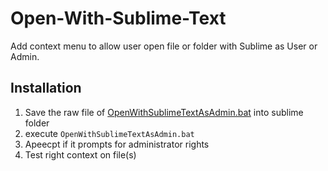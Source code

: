 # Open-With-Sublime-Text
Add context menu to allow user open file or folder with Sublime as User or Admin.

## Installation

1. Save the raw file of [OpenWithSublimeTextAsAdmin.bat](https://raw.githubusercontent.com/jcppkkk/Open-With-Sublime-Text/master/OpenWithSublimeTextAsAdmin.bat) into sublime folder
2. execute ```OpenWithSublimeTextAsAdmin.bat```
3. Apeecpt if it prompts for administrator rights
4. Test right context on file(s)

